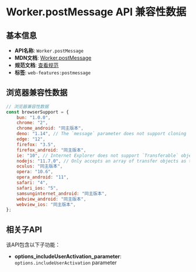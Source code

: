 # Worker.postMessage API 兼容性数据

## 基本信息

- **API名称**: `Worker.postMessage`
- **MDN文档**: [Worker.postMessage](https://developer.mozilla.org/docs/Web/API/Worker/postMessage)
- **规范文档**: [查看规范](https://html.spec.whatwg.org/multipage/workers.html#dom-worker-postmessage-dev)
- **标签**: `web-features:postmessage`

## 浏览器兼容性数据

```javascript
// 浏览器兼容性数据
const browserSupport = {
    bun: "1.0.0",
    chrome: "2",
    chrome_android: "同主版本",
    deno: "1.14", // The `message` parameter does not support cloning `Blob` values.,
    edge: "12",
    firefox: "3.5",
    firefox_android: "同主版本",
    ie: "10", // Internet Explorer does not support `Transferable` objects.,
    nodejs: "11.7.0", // Only accepts an array of transfer objects as the second parameter, not an options object with a `tra...,
    oculus: "同主版本",
    opera: "10.6",
    opera_android: "11",
    safari: "4",
    safari_ios: "5",
    samsunginternet_android: "同主版本",
    webview_android: "同主版本",
    webview_ios: "同主版本",
};

```

## 相关子API

该API包含以下子功能：

- **options_includeUserActivation_parameter**: `options.includeUserActivation` parameter

